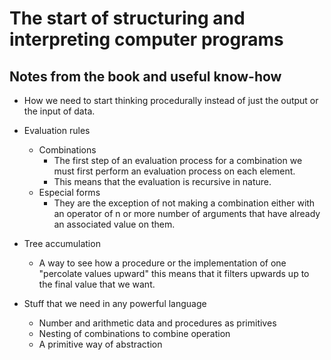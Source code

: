 # The start of structuring and interpreting computer programs

## Notes from the book and useful know-how

+ How we need to start thinking procedurally instead of just the output or the input of data.

+ Evaluation rules
  + Combinations
    + The first step of an evaluation process for a combination we must first perform an evaluation process on each element.
    + This means that the evaluation is recursive in nature.
  + Especial forms
    + They are the exception of not making a combination either with an operator of n or more number of arguments that have already an associated value on them.

+ Tree accumulation
  + A way to see how a procedure or the implementation of one "percolate values upward" this means that it filters upwards up to the final value that we want.

+ Stuff that we need in any powerful language
  + Number and arithmetic data and procedures as primitives
  + Nesting of combinations to combine operation
  + A primitive way of abstraction

